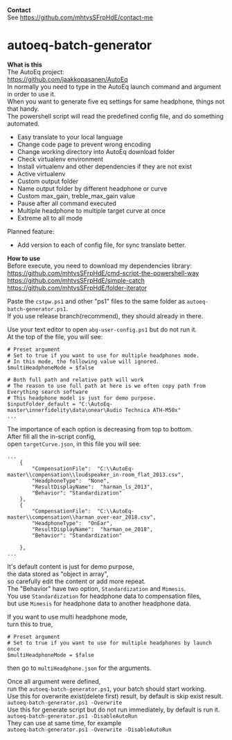 **Contact**  
See https://github.com/mhtvsSFrpHdE/contact-me  

# autoeq-batch-generator
**What is this**  
The AutoEq project:  
https://github.com/jaakkopasanen/AutoEq  
In normally you need to type in the AutoEq launch command and argument in order to use it.  
When you want to generate five eq settings for same headphone, things not that handy.  
The powershell script will read the predefined config file, and do something automated.
- Easy translate to your local language
- Change code page to prevent wrong encoding
- Change working directory into AutoEq download folder
- Check virtualenv environment
- Install virtualenv and other dependencies if they are not exist
- Active virtualenv
- Custom output folder
- Name output folder by different headphone or curve
- Custom max_gain, treble_max_gain value
- Pause after all command executed
- Multiple headphone to multiple target curve at once
- Extreme all to all mode

Planned feature:
- Add version to each of config file, for sync translate better.

**How to use**  
Before execute, you need to download my dependencies library:  
https://github.com/mhtvsSFrpHdE/cmd-script-the-powershell-way  
https://github.com/mhtvsSFrpHdE/simple-catch  
https://github.com/mhtvsSFrpHdE/folder-iterator  

Paste the ```cstpw.ps1``` and other "ps1" files to the same folder as ```autoeq-batch-generator.ps1```.  
If you use release branch(recommend), they should already in there.

Use your text editor to open ```abg-user-config.ps1``` but do not run it.  
At the top of the file, you will see:
```
# Preset argument
# Set to true if you want to use for multiple headphones mode.
# In this mode, the following value will ignored.
$multiHeadphoneMode = $false

# Both full path and relative path will work
# The reason to use full path at here is we often copy path from Everything search software
# This headphone model is just for demo purpose.
$inputFolder_default = "C:\AutoEq-master\innerfidelity\data\onear\Audio Technica ATH-M50x"
...
```
The importance of each option is decreasing from top to bottom.  
After fill all the in-script config,  
open ```targetCurve.json```,
in this file you will see:
```
...
    {
        "CompensationFile":  "C:\\AutoEq-master\\compensation\\loudspeaker_in-room_flat_2013.csv",
		"HeadphoneType":  "None",
        "ResultDisplayName":  "harman_ls_2013",
        "Behavior": "Standardization"
    },
    {
        "CompensationFile":  "C:\\AutoEq-master\\compensation\\harman_over-ear_2018.csv",
		"HeadphoneType":  "OnEar",
        "ResultDisplayName":  "harman_oe_2018",
        "Behavior": "Standardization"

    },
...
```
It's default content is just for demo purpose,  
the data stored as "object in array",  
so carefully edit the content or add more repeat.  
The "Behavior" have two option, ```Standardization``` and ```Mimesis```.  
You use ```Standardization``` for headphone data to compensation files,  
but use ```Mimesis``` for headphone data to another headphone data.  

If you want to use multi headphone mode,  
turn this to true,
```
# Preset argument
# Set to true if you want to use for multiple headphones by launch once
$multiHeadphoneMode = $false
```
then go to ```multiHeadphone.json``` for the arguments.  

Once all argument were defined,  
run the ```autoeq-batch-generator.ps1```, your batch should start working.  
Use this for overwrite exist(delete first) result, by default is skip exist result.  
```autoeq-batch-generator.ps1 -Overwrite```  
Use this for generate script but do not run immediately, by default is run it.  
```autoeq-batch-generator.ps1 -DisableAutoRun```  
They can use at same time, for example  
```autoeq-batch-generator.ps1 -Overwrite -DisableAutoRun```  
